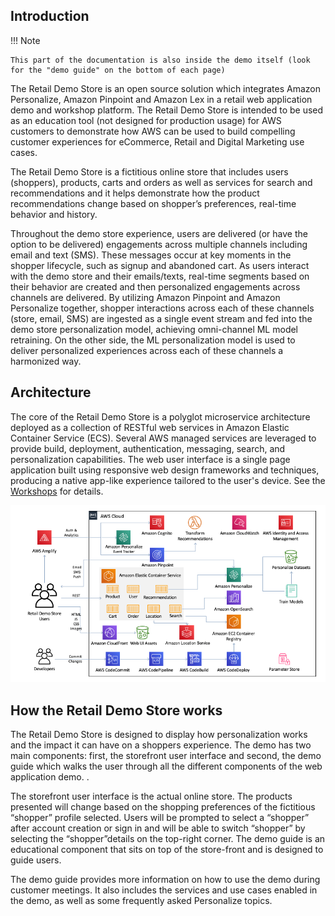 ## Introduction

!!! Note 

    This part of the documentation is also inside the demo itself (look for the "demo guide" on the bottom of each page)



The Retail Demo Store
is an open source solution which integrates Amazon Personalize, Amazon Pinpoint and Amazon Lex in a retail web
application demo and workshop platform. The Retail Demo Store is intended to be used as an education tool (not
designed for production usage) for AWS customers to demonstrate how AWS can be used to build compelling customer
experiences for eCommerce, Retail and Digital Marketing use cases.

The Retail Demo Store is a fictitious online store that includes users (shoppers), products, carts and orders as
well as services for search and recommendations and it helps demonstrate how the product recommendations change
based on shopper’s preferences, real-time behavior and history.


Throughout the demo store experience, users are delivered (or have the option to be delivered) engagements across
multiple channels including email and text (SMS). These messages occur at key moments in the shopper lifecycle,
such as signup and abandoned cart. As users interact with the demo store and their emails/texts, real-time
segments based on their behavior are created and then personalized engagements across channels are delivered. By
utilizing Amazon Pinpoint and Amazon Personalize together, shopper interactions across each of these channels
(store, email, SMS) are ingested as a single event stream and fed into the demo store personalization model,
achieving omni-channel ML model retraining. On the other side, the ML personalization model is used to deliver
personalized experiences across each of these channels a harmonized way.

## Architecture 

  The core of the Retail Demo Store is a polyglot microservice architecture deployed as a collection of RESTful
  web services in Amazon Elastic Container Service (ECS). Several AWS managed services are leveraged to provide
  build, deployment, authentication, messaging, search, and personalization capabilities. The web user interface
  is a single page application built using responsive web design frameworks and techniques, producing a native
  app-like experience tailored to the user's device. See the [Workshops](../workshops/hands-on-workshops.md) for details.

![Architecture](../assets/retaildemostore-architecture.png)

## How the Retail Demo Store works

  The Retail Demo Store is designed to display how personalization works and the impact it can have on a shoppers
  experience. The demo has two main components: first, the storefront user interface and second, the demo guide
  which walks the user through all the different components of the web application demo. .


  The storefront user interface is the actual online store. The products presented will change based on the
  shopping preferences of the fictitious “shopper” profile selected. Users will be prompted to select a “shopper”
  after account creation or sign in and will be able to switch “shopper” by selecting the “shopper”details on the
  top-right corner. The demo guide is an educational component that sits on top of the store-front and is designed
  to guide users.


  The demo guide provides more information on how to use the demo during customer meetings. It also includes the
  services and use cases enabled in the demo, as well as some frequently asked Personalize topics.

